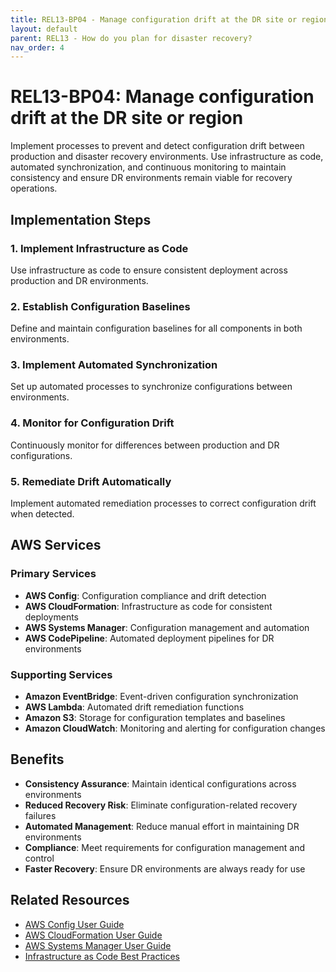 ```yaml
---
title: REL13-BP04 - Manage configuration drift at the DR site or region
layout: default
parent: REL13 - How do you plan for disaster recovery?
nav_order: 4
---
```


# REL13-BP04: Manage configuration drift at the DR site or region

Implement processes to prevent and detect configuration drift between production and disaster recovery environments. Use infrastructure as code, automated synchronization, and continuous monitoring to maintain consistency and ensure DR environments remain viable for recovery operations.

## Implementation Steps

### 1. Implement Infrastructure as Code
Use infrastructure as code to ensure consistent deployment across production and DR environments.

### 2. Establish Configuration Baselines
Define and maintain configuration baselines for all components in both environments.

### 3. Implement Automated Synchronization
Set up automated processes to synchronize configurations between environments.

### 4. Monitor for Configuration Drift
Continuously monitor for differences between production and DR configurations.

### 5. Remediate Drift Automatically
Implement automated remediation processes to correct configuration drift when detected.

## AWS Services

### Primary Services
- **AWS Config**: Configuration compliance and drift detection
- **AWS CloudFormation**: Infrastructure as code for consistent deployments
- **AWS Systems Manager**: Configuration management and automation
- **AWS CodePipeline**: Automated deployment pipelines for DR environments

### Supporting Services
- **Amazon EventBridge**: Event-driven configuration synchronization
- **AWS Lambda**: Automated drift remediation functions
- **Amazon S3**: Storage for configuration templates and baselines
- **Amazon CloudWatch**: Monitoring and alerting for configuration changes

## Benefits

- **Consistency Assurance**: Maintain identical configurations across environments
- **Reduced Recovery Risk**: Eliminate configuration-related recovery failures
- **Automated Management**: Reduce manual effort in maintaining DR environments
- **Compliance**: Meet requirements for configuration management and control
- **Faster Recovery**: Ensure DR environments are always ready for use

## Related Resources

- [AWS Config User Guide](https://docs.aws.amazon.com/config/)
- [AWS CloudFormation User Guide](https://docs.aws.amazon.com/cloudformation/)
- [AWS Systems Manager User Guide](https://docs.aws.amazon.com/systems-manager/)
- [Infrastructure as Code Best Practices](https://aws.amazon.com/builders-library/)

